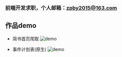 ### 前端开发求职，个人邮箱：zpby2015@163.com

## 作品demo

- 简书首页爬取
![demo](https://github.com/zpby/PersonalProject-Fe/blob/master/Spider/jianshu/demo.gif)

- 事件计划表(原生)
![demo](https://github.com/zpby/PersonalProject-Fe/blob/master/todoList/localstorage%E7%89%88/demo.gif)
